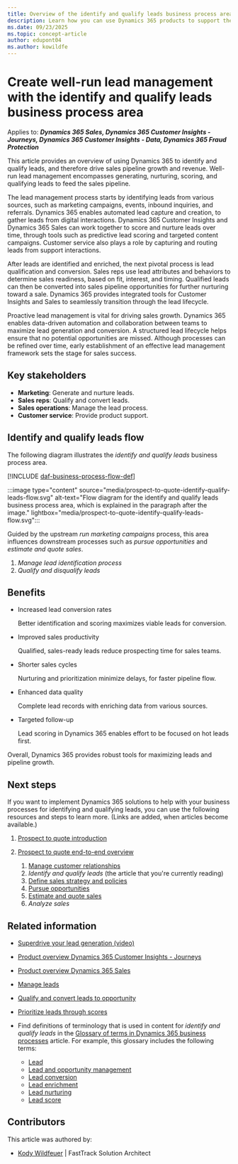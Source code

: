 ```yaml
---
title: Overview of the identify and qualify leads business process area
description: Learn how you can use Dynamics 365 products to support the organization's business processes for identifying and qualifying leads.
ms.date: 09/23/2025
ms.topic: concept-article
author: edupont04
ms.author: kowildfe
---
```


# Create well-run lead management with the identify and qualify leads business process area

Applies to: ***Dynamics 365 Sales, Dynamics 365 Customer Insights - Journeys, Dynamics 365 Customer Insights - Data, Dynamics 365 Fraud Protection***

This article provides an overview of using Dynamics 365 to identify and qualify leads, and therefore drive sales pipeline growth and revenue. Well-run lead management encompasses generating, nurturing, scoring, and qualifying leads to feed the sales pipeline.

The lead management process starts by identifying leads from various sources, such as marketing campaigns, events, inbound inquiries, and referrals. Dynamics 365 enables automated lead capture and creation, to gather leads from digital interactions. Dynamics 365 Customer Insights and Dynamics 365 Sales can work together to score and nurture leads over time, through tools such as predictive lead scoring and targeted content campaigns. Customer service also plays a role by capturing and routing leads from support interactions.

After leads are identified and enriched, the next pivotal process is lead qualification and conversion. Sales reps use lead attributes and behaviors to determine sales readiness, based on fit, interest, and timing. Qualified leads can then be converted into sales pipeline opportunities for further nurturing toward a sale. Dynamics 365 provides integrated tools for Customer Insights and Sales to seamlessly transition through the lead lifecycle.

Proactive lead management is vital for driving sales growth. Dynamics 365 enables data-driven automation and collaboration between teams to maximize lead generation and conversion. A structured lead lifecycle helps ensure that no potential opportunities are missed. Although processes can be refined over time, early establishment of an effective lead management framework sets the stage for sales success.

## Key stakeholders

- **Marketing**: Generate and nurture leads.
- **Sales reps**: Qualify and convert leads.
- **Sales operations**: Manage the lead process.
- **Customer service**: Provide product support.

## Identify and qualify leads flow

The following diagram illustrates the *identify and qualify leads* business process area.

[!INCLUDE [daf-business-process-flow-def](~/../shared-content/shared/guidance-includes/daf-business-process-flow-def.md)]

:::image type="content" source="media/prospect-to-quote-identify-qualify-leads-flow.svg" alt-text="Flow diagram for the identify and qualify leads business process area, which is explained in the paragraph after the image." lightbox="media/prospect-to-quote-identify-qualify-leads-flow.svg":::

Guided by the upstream *run marketing campaigns* process, this area influences downstream processes such as *pursue opportunities* and *estimate and quote sales*.

1. *Manage lead identification process*
1. *Qualify and disqualify leads*

## Benefits 

- Increased lead conversion rates

    Better identification and scoring maximizes viable leads for conversion.

- Improved sales productivity

    Qualified, sales-ready leads reduce prospecting time for sales teams.

- Shorter sales cycles

    Nurturing and prioritization minimize delays, for faster pipeline flow.

- Enhanced data quality

    Complete lead records with enriching data from various sources.

- Targeted follow-up

    Lead scoring in Dynamics 365 enables effort to be focused on hot leads first.

Overall, Dynamics 365 provides robust tools for maximizing leads and pipeline growth.

## Next steps

If you want to implement Dynamics 365 solutions to help with your business processes for identifying and qualifying leads, you can use the following resources and steps to learn more. (Links are added, when articles become available.)

1. [Prospect to quote introduction](prospect-to-quote-introduction.md)
1. [Prospect to quote end-to-end overview](prospect-to-quote-overview.md)

    1. [Manage customer relationships](prospect-to-quote-manage-customer-relationships.md)  
    1. *Identify and qualify leads* (the article that you're currently reading)  
    1. [Define sales strategy and policies](prospect-to-quote-define-sales-strategy-overview.md)  
    1. [Pursue opportunities](prospect-to-quote-pursue-opportunities-overview.md)  
    1. [Estimate and quote sales](prospect-to-quote-estimate-quote-sales-overview.md)  
    1. *Analyze sales*

## Related information

- [Superdrive your lead generation (video)](https://youtu.be/zzK0GTPD4u4)
- [Product overview Dynamics 365 Customer Insights - Journeys](https://dynamics.microsoft.com/marketing)
- [Product overview Dynamics 365 Sales](https://dynamics.microsoft.com/sales)
- [Manage leads](/dynamics365/sales/lead-management-overview)
- [Qualify and convert leads to opportunity](/dynamics365/sales/qualify-lead-convert-opportunity-sales)
- [Prioritize leads through scores](/dynamics365/sales/work-predictive-lead-scoring)
- Find definitions of terminology that is used in content for *identify and qualify leads* in the [Glossary of terms in Dynamics 365 business processes](glossary.md) article. For example, this glossary includes the following terms:

    - [Lead](glossary.md#lead)
    - [Lead and opportunity management](glossary.md#lead-and-opportunity-management)
    - [Lead conversion](glossary.md#lead-conversion)
    - [Lead enrichment](glossary.md#lead-enrichment)
    - [Lead nurturing](glossary.md#lead-nurturing)
    - [Lead score](glossary.md#lead-score)

<!-- ## Tags

*Products:* Dynamics 365 Customer Insights - Journeys, Dynamics 365 Sales

*Industries:* Manufacturing, Retail, Financial Services, Healthcare

*Roles:* Sales Manager, Sales Rep, Marketing Manager -->

## Contributors

This article was authored by:

- [Kody Wildfeuer]( https://www.linkedin.com/in/kody-wildfeuer/) \| FastTrack Solution Architect

<!--## Terminology and concepts

**Lead** – A potential sales contact that shows interest in a company's offering.-->
